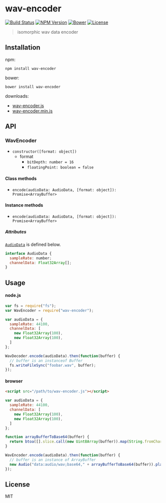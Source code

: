 # wav-encoder
[![Build Status](http://img.shields.io/travis/mohayonao/wav-encoder.svg?style=flat-square)](https://travis-ci.org/mohayonao/wav-encoder)
[![NPM Version](http://img.shields.io/npm/v/wav-encoder.svg?style=flat-square)](https://www.npmjs.org/package/wav-encoder)
[![Bower](http://img.shields.io/bower/v/wav-encoder.svg?style=flat-square)](http://bower.io/search/?q=wav-encoder)
[![License](http://img.shields.io/badge/license-MIT-brightgreen.svg?style=flat-square)](http://mohayonao.mit-license.org/)

> isomorphic wav data encoder

## Installation

npm:

```
npm install wav-encoder
```

bower:

```
bower install wav-encoder
```

downloads:

- [wav-encoder.js](https://raw.githubusercontent.com/mohayonao/wav-encoder/master/build/wav-encoder.js)
- [wav-encoder.min.js](https://raw.githubusercontent.com/mohayonao/wav-encoder/master/build/wav-encoder.min.js)

## API
### WavEncoder
- `constructor([format: object])`
  - format
    - `bitDepth: number = 16`
    - `floatingPoint: boolean = false`

#### Class methods
- `encode(audioData: AudioData, [format: object]): Promise<ArrayBuffer>`

#### Instance methods
- `encode(audioData: AudioData, [format: object]): Promise<ArrayBuffer>`

##### Attributes

[`AudioData`](https://github.com/mohayonao/audiodata) is defined below.

```js
interface AudioData {
  sampleRate: number;
  channelData: Float32Array[];
}
```

## Usage

#### node.js

```js
var fs = require("fs");
var WavEncoder = require("wav-encoder");

var audioData = {
  sampleRate: 44100,
  channelData: [
    new Float32Array(100),
    new Float32Array(100),
  ]
};

WavDecoder.encode(audioData).then(function(buffer) {
  // buffer is an instanceof Buffer
  fs.writeFileSync("foobar.wav", buffer);
});
```

#### browser

```html
<script src="/path/to/wav-encoder.js"></script>
```

```js
var audioData = {
  sampleRate: 44100,
  channelData: [
    new Float32Array(100),
    new Float32Array(100),
  ]
};

function arrayBufferToBase64(buffer) {
  return btoa([].slice.call(new Uint8Array(buffer)).map(String.fromCharCode).join(""));
}

WavEncoder.encode(audioData).then(function(buffer) {
  // buffer is an instance of ArrayBuffer
  new Audio("data:audio/wav;base64," + arrayBufferToBase64(buffer)).play();
});
```

## License
MIT
